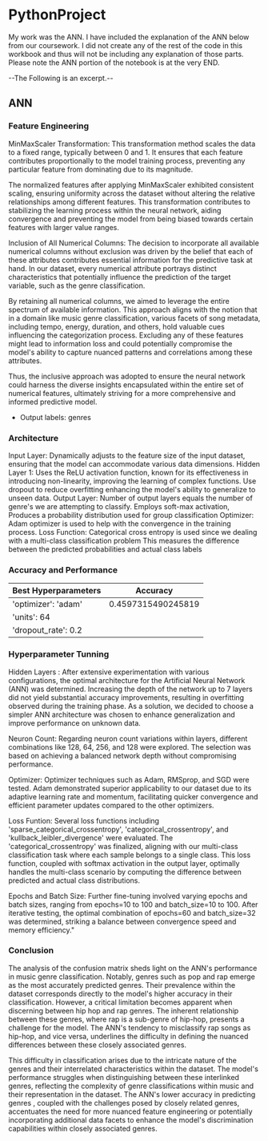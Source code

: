 # PythonProject
My work was the ANN. I have included the explanation of the ANN below from our coursework. I did not create any of the rest of the code in this workbook and thus will not be including any explanation of those parts. Please note the ANN portion of the notebook is at the very END.

--The Following is an excerpt.--
## ANN
### Feature Engineering
MinMaxScaler Transformation:
This transformation method scales the data to a fixed range, typically between 0 and 1. It ensures that each feature contributes proportionally to the model training process, preventing any particular feature from dominating due to its magnitude.

The normalized features after applying MinMaxScaler exhibited consistent scaling, ensuring uniformity across the dataset without altering the relative relationships among different features. This transformation contributes to stabilizing the learning process within the neural network, aiding convergence and preventing the model from being biased towards certain features with larger value ranges.

Inclusion of All Numerical Columns:
The decision to incorporate all available numerical columns without exclusion was driven by the belief that each of these attributes contributes essential information for the predictive task at hand. In our dataset, every numerical attribute portrays distinct characteristics that potentially influence the prediction of the target variable, such as the genre classification.

By retaining all numerical columns, we aimed to leverage the entire spectrum of available information. This approach aligns with the notion that in a domain like music genre classification, various facets of song metadata, including tempo, energy, duration, and others, hold valuable cues influencing the categorization process. Excluding any of these features might lead to information loss and could potentially compromise the model's ability to capture nuanced patterns and correlations among these attributes.

Thus, the inclusive approach was adopted to ensure the neural network could harness the diverse insights encapsulated within the entire set of numerical features, ultimately striving for a more comprehensive and informed predictive model.  
  
  * Output labels: genres

### Architecture

Input Layer:
Dynamically adjusts to the feature size of the input dataset, ensuring that the model can accommodate various data dimensions.
Hidden Layer 1:
Uses the ReLU activation function, known for its effectiveness in introducing non-linearity, improving the learning of complex functions.
Use dropout to reduce overfitting
enhancing the model's ability to generalize to unseen data.
Output Layer:
Number of output layers equals the number of genre's we are attempting to classify.
Employs soft-max activation,
Produces a probability distribution used for group classification
Optimizer:
Adam optimizer is used to help with the convergence in the training process.
Loss Function:
Categorical cross entropy is used since we dealing with a multi-class classification problem
This measures the difference between the predicted probabilities and actual class labels

### Accuracy and Performance
Best Hyperparameters  | Accuracy
--------------------- | -------------
'optimizer': 'adam'   | 0.4597315490245819
'units': 64           | 
'dropout_rate': 0.2   |

### Hyperparameter Tunning
Hidden Layers :
After extensive experimentation with various configurations, the optimal architecture for the Artificial Neural Network (ANN) was determined. Increasing the depth of the network up to 7 layers did not yield substantial accuracy improvements, resulting in overfitting observed during the training phase. As a solution, we decided to choose a simpler ANN architecture was chosen to enhance generalization and improve performance on unknown data.

Neuron Count:
Regarding neuron count variations within layers, different combinations like 128, 64, 256, and 128 were explored. The selection was based on achieving a balanced network depth without compromising performance.

Optimizer:
Optimizer techniques such as Adam, RMSprop, and SGD were tested. Adam demonstrated superior applicability to our dataset due to its adaptive learning rate and momentum, facilitating quicker convergence and efficient parameter updates compared to the other optimizers.

Loss Funtion:
Several loss functions including 'sparse_categorical_crossentropy', 'categorical_crossentropy', and 'kullback_leibler_divergence' were evaluated. The 'categorical_crossentropy' was finalized, aligning with our multi-class classification task where each sample belongs to a single class. This loss function, coupled with softmax activation in the output layer, optimally handles the multi-class scenario by computing the difference between predicted and actual class distributions.

Epochs and Batch Size:
Further fine-tuning involved varying epochs and batch sizes, ranging from epochs=10 to 100 and batch_size=10 to 100. After iterative testing, the optimal combination of epochs=60 and batch_size=32 was determined, striking a balance between convergence speed and memory efficiency."

### Conclusion
The analysis of the confusion matrix sheds light on the ANN's performance in music genre classification. 
Notably, genres such as pop and rap emerge as the most accurately predicted genres. 
Their prevalence within the dataset corresponds directly to the model's higher accuracy in their classification.
However, a critical limitation becomes apparent when discerning between hip hop and rap genres. 
The inherent relationship between these genres, where rap is a sub-genre of hip-hop, presents a challenge for the model. 
The ANN's tendency to misclassify rap songs as hip-hop, and vice versa, underlines the difficulty in defining the nuanced differences between these closely associated genres.

This difficulty in classification arises due to the intricate nature of the genres and their interrelated characteristics within the dataset. 
The model's performance struggles when distinguishing between these interlinked genres, 
reflecting the complexity of genre classifications within music and their representation in the dataset.
The ANN's lower accuracy in predicting genres , coupled with the challenges posed by closely related genres, accentuates the need for more nuanced feature engineering or potentially incorporating additional data facets to enhance the model's discrimination capabilities within closely associated genres.
